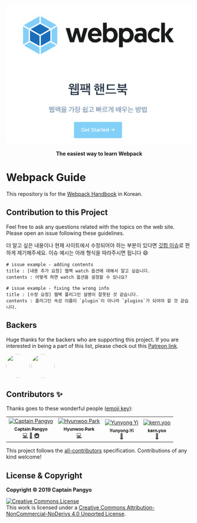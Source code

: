 

<p align="center"><a href="https://joshua1988.github.io/webpack-guide/" target="_blank" rel="noopener noreferrer"><img src="./image/intro.png" alt="Webpack Handbook Intro"></a></p>

<p align="center"><strong>The easiest way to learn Webpack</strong></p>

# Webpack Guide

This repository is for the [Webpack Handbook](https://joshua1988.github.io/webpack-guide/) in Korean.

## Contribution to this Project

Feel free to ask any questions related with the topics on the web site. Please open an issue following these guidelines.

더 알고 싶은 내용이나 현재 사이트에서 수정되어야 하는 부분이 있다면 [깃헙 이슈](https://github.com/joshua1988/webpack-guide/issues)로 편하게 제기해주세요. 이슈 예시는 아래 형식을 따라주시면 됩니다 😄

```
# issue example - adding contents
title : [내용 추가 요청] 웹팩 watch 옵션에 대해서 알고 싶습니다.
contents : 어떻게 하면 watch 옵션을 설정할 수 있나요?
```

```
# issue example - fixing the wrong info
title : [수정 요청] 웹팩 플러그인 설명이 잘못된 것 같습니다.
contents : 플러그인 속성 이름이 `plugin`이 아니라 `plugins`가 되어야 할 것 같습니다.
```

## Backers

Huge thanks for the backers who are supporting this project. If you are interested in being a part of this list, please check out this [Patreon link](https://www.patreon.com/captainpangyo).

<a href="https://www.patreon.com/user/creators?u=25436476" target="_blank"><img src="https://c10.patreonusercontent.com/3/eyJ3IjoyMDB9/patreon-media/p/user/25436476/68ca0dca23814a8ba6cbe04e39a64cfd/1.jpeg?token-time=2145916800&token-hash=1R6f94w-Lr_ejZKplxnPEn9mLg3PwGJc93EhKi6thO4%3D" style="width: 64px; height: 64px; border-radius: 50% !important;"></a>
<a href="https://www.patreon.com/user/creators?u=25480524" target="_blank"><img src="https://c10.patreonusercontent.com/3/eyJ3IjoyMDB9/patreon-media/p/user/25480524/c2d5cdcac1a24903b1fdc1288788bc9b/1.jpeg?token-time=2145916800&token-hash=YOAVB6zAbLhaLbsVyEANiQdE2bHu8ErdrDMtmuskUys%3D" style="width: 64px; height: 64px; border-radius: 50%;"></a>

## Contributors ✨

Thanks goes to these wonderful people ([emoji key](https://allcontributors.org/docs/en/emoji-key)):
<!-- ALL-CONTRIBUTORS-LIST:START - Do not remove or modify this section -->
<!-- prettier-ignore-start -->
<!-- markdownlint-disable -->
<table>
  <tr>
    <td align="center"><a href="https://joshua1988.github.io/"><img src="https://avatars2.githubusercontent.com/u/3272748?v=4" width="100px;" alt="Captain Pangyo"/><br /><sub><b>Captain Pangyo</b></sub></a><br /><a href="https://github.com/CaptainPangyo/webpack-guide/commits?author=joshua1988" title="Code">💻</a> <a href="https://github.com/CaptainPangyo/webpack-guide/commits?author=joshua1988" title="Documentation">📖</a> <a href="#infra-joshua1988" title="Infrastructure (Hosting, Build-Tools, etc)">🚇</a></td>
    <td align="center"><a href="https://lqez.github.io"><img src="https://avatars1.githubusercontent.com/u/579366?v=4" width="100px;" alt="Hyunwoo Park"/><br /><sub><b>Hyunwoo Park</b></sub></a><br /><a href="https://github.com/CaptainPangyo/webpack-guide/commits?author=lqez" title="Code">💻</a></td>
    <td align="center"><a href="https://github.com/yunyong"><img src="https://avatars1.githubusercontent.com/u/7077013?v=4" width="100px;" alt="Yunyong Yi"/><br /><sub><b>Yunyong Yi</b></sub></a><br /><a href="https://github.com/CaptainPangyo/webpack-guide/commits?author=yunyong" title="Documentation">📖</a></td>
    <td align="center"><a href="http://trustyoo86.github.io"><img src="https://avatars2.githubusercontent.com/u/12755670?v=4" width="100px;" alt="kern.yoo"/><br /><sub><b>kern.yoo</b></sub></a><br /><a href="https://github.com/CaptainPangyo/webpack-guide/commits?author=trustyoo86" title="Documentation">📖</a></td>
  </tr>
</table>

<!-- markdownlint-enable -->
<!-- prettier-ignore-end -->
<!-- ALL-CONTRIBUTORS-LIST:END -->

This project follows the [all-contributors](https://github.com/all-contributors/all-contributors) specification. Contributions of any kind welcome!

## License & Copyright

**Copyright © 2019 Captain Pangyo**

<a rel="license" href="http://creativecommons.org/licenses/by-nc-nd/4.0/"><img alt="Creative Commons License" style="border-width:0" src="https://i.creativecommons.org/l/by-nc-nd/4.0/88x31.png" /></a><br />This work is licensed under a <a rel="license" href="http://creativecommons.org/licenses/by-nc-nd/4.0/">Creative Commons Attribution-NonCommercial-NoDerivs 4.0 Unported License</a>.